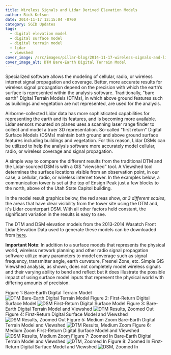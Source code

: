 ```yaml
---
title: Wireless Signals and Lidar Derived Elevation Models
author: Rick Kelson
date: 2014-11-17 12:15:04 -0700
category: SGID Updates
tags:
  - digital elevation model
  - digital surface model
  - digital terrain model
  - lidar
  - viewshed
cover_image: /src/images/pillar-blog/2014-11-17-wireless-signals-and-lidar-derived-elevation-models/ensign_dtm_only.png
cover_image_alt: DTM Bare-Earth Digital Terrain Model
---
```


Specialized software allows the modeling of cellular, radio, or wireless internet signal propagation and coverage. Better, more accurate results for wireless signal propagation depend on the precision with which the earth’s surface is represented within the analysis software. Traditionally, "bare earth" Digital Terrain Models (DTMs), in which above ground features such as buildings and vegetation are not represented, are used for the analysis.

Airborne-collected Lidar data has more sophisticated capabilities for representing the earth and its features, and is becoming more available. Lidar sensors mounted on planes uses a scanning laser range finder to collect and model a truer 3D representation. So-called "first return" Digital Surface Models (DSMs) maintain both ground and above ground surface features including buildings and vegetation. For this reason, Lidar DSMs can be utilized to help the analysis software more accurately model cellular, radio, or wireless coverage and signal propagation.

A simple way to compare the different results from the traditional DTM and the Lidar-sourced DSM is with a GIS "viewshed" tool. A Viewshed tool determines the surface locations visible from an observation point, in our case, a cellular, radio, or wireless internet tower. In the examples below, a communication tower is set at the top of Ensign Peak just a few blocks to the north, above of the Utah State Capitol building.

In the model result graphics below, the red areas show, _at 3 different scales_, the areas that have clear visibility from the tower site using the DTM and, it's Lidar counterpart DSM. With all other factors held constant, the significant variation in the results is easy to see.

The DTM and DSM elevation models from the 2013-2014 Wasatch Front Lidar Elevation Data used to generate these models can be downloaded from [here](/products/sgid/elevation/lidar/).

**Important Note**: In addition to a surface models that represents the physical world, wireless network planning and other radio signal propagation software utilize many parameters to model coverage such as signal frequency, transmitter angle, earth curvature, Fresnel Zone, etc. Simple GIS Viewshed analysis, as shown, does not completely model wireless signals and their varying ability to bend and reflect but it does illustrate the possible impact of using surface model inputs that represent the physical world with differing amounts of precision.

Figure 1: Bare-Earth Digital Terrain Model
![DTM Bare-Earth Digital Terrain Model](../../images/pillar-blog/2014-11-17-wireless-signals-and-lidar-derived-elevation-models/ensign_dtm_only.png)
Figure 2: First-Return Digital Surface Model
![DSM First-Return Digital Surface Model](../../images/pillar-blog/2014-11-17-wireless-signals-and-lidar-derived-elevation-models/ensign_dsm_only.png)
Figure 3: Bare-Earth Digital Terrain Model and Viewshed
![DTM Results, Zoomed Out](../../images/pillar-blog/2014-11-17-wireless-signals-and-lidar-derived-elevation-models/ensign_dtm.png)
Figure 4: First-Return Digital Surface Model and Viewshed
![DSM Results, Zoomed Out](../../images/pillar-blog/2014-11-17-wireless-signals-and-lidar-derived-elevation-models/ensign_dsm.png)
Figure 5: Medium Zoom Bare-Earth Digital Terrain Model and Viewshed
![DTM Results, Medium Zoom](../../images/pillar-blog/2014-11-17-wireless-signals-and-lidar-derived-elevation-models/ensign_dtm_sm.png)
Figure 6: Medium Zoom First-Return Digital Surface Model and Viewshed
![DSM Results, Medium Zoom](../../images/pillar-blog/2014-11-17-wireless-signals-and-lidar-derived-elevation-models/ensign_dsm_sm.png)
Figure 7: Zoomed In Bare-Earth Digital Terrain Model and Viewshed
![DTM, Zoomed In](../../images/pillar-blog/2014-11-17-wireless-signals-and-lidar-derived-elevation-models/ensign_dtm_sm2.png)
Figure 8: Zoomed In First-Return Digital Surface Model and Viewshed
![DSM, Zoomed In](../../images/pillar-blog/2014-11-17-wireless-signals-and-lidar-derived-elevation-models/ensign_dsm_sm2.png)

</div>
